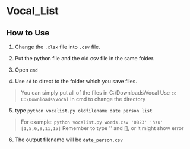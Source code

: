 # Vocal_List

## How to Use
1. Change the `.xlsx` file into `.csv` file. 

2. Put the python file and the old csv file in the same folder.

3. Open `cmd`

4. Use `cd` to direct to the folder which you save files.
> You can simply put all of the files in C:\Downloads\Vocal
> Use `cd C:\Downloads\Vocal` in cmd to change the directory

5. type `python vocalist.py oldfilename date person list`

> For example: `python vocalist.py words.csv '0823' 'hsu' [1,5,6,9,11,15]`
> Remember to type '' and [], or it might show error

6. The output filename will be `date_person.csv`
